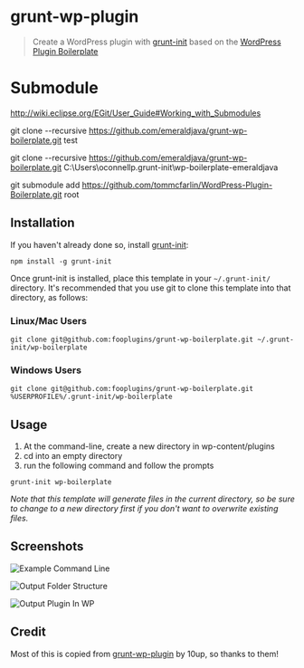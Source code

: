 # grunt-wp-plugin

> Create a WordPress plugin with [grunt-init][] based on the [WordPress Plugin Boilerplate](https://github.com/tommcfarlin/WordPress-Plugin-Boilerplate)

[grunt-init]: http://gruntjs.com/project-scaffolding

# Submodule

http://wiki.eclipse.org/EGit/User_Guide#Working_with_Submodules

git clone --recursive https://github.com/emeraldjava/grunt-wp-boilerplate.git test

git clone --recursive https://github.com/emeraldjava/grunt-wp-boilerplate.git C:\Users\oconnellp\.grunt-init\wp-boilerplate-emeraldjava


git submodule add https://github.com/tommcfarlin/WordPress-Plugin-Boilerplate.git root

## Installation
If you haven't already done so, install [grunt-init][]:

```
npm install -g grunt-init
```

Once grunt-init is installed, place this template in your `~/.grunt-init/` directory. It's recommended that you use git to clone this template into that directory, as follows:

### Linux/Mac Users

```
git clone git@github.com:fooplugins/grunt-wp-boilerplate.git ~/.grunt-init/wp-boilerplate
```

### Windows Users

```
git clone git@github.com:fooplugins/grunt-wp-boilerplate.git %USERPROFILE%/.grunt-init/wp-boilerplate
```

## Usage

1. At the command-line, create a new directory in wp-content/plugins
2. cd into an empty directory
3. run the following command and follow the prompts

```
grunt-init wp-boilerplate
```
_Note that this template will generate files in the current directory, so be sure to change to a new directory first if you don't want to overwrite existing files._

## Screenshots

![Example Command Line](https://raw.github.com/fooplugins/grunt-wp-boilerplate/master/example-command-line.png "Example Command Line")

![Output Folder Structure](https://raw.github.com/fooplugins/grunt-wp-boilerplate/master/output-folder-structure.png "Output Folder Structure")

![Output Plugin In WP](https://raw.github.com/fooplugins/grunt-wp-boilerplate/master/output-plugin-screen.png "Output Plugin In WP")

## Credit

Most of this is copied from [grunt-wp-plugin](https://github.com/10up/grunt-wp-plugin) by 10up, so thanks to them!